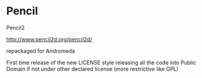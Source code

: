 Pencil
======

Pencil2

http://www.pencil2d.org/pencil2d/

repackaged for Andromeda

First time release of the new LICENSE style releasing all the code into Public Domain if not under other declared license (more restrictive like GPL) 



